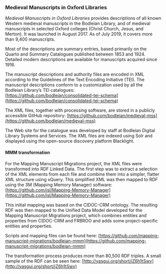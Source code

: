 
### Medieval Manuscripts in Oxford Libraries
 _Medieval Manuscripts in Oxford Libraries_ provides descriptions of all known Western medieval manuscripts in the Bodleian Library, and of medieval manuscripts in selected Oxford colleges (Christ Church, Jesus, and Merton). It was launched in August 2017. As of July 2019, it covers more than 9,400 manuscripts.

 Most of the descriptions are summary entries, based primarily on the Quarto and Summary Catalogues published between 1853 and 1924. Detailed modern descriptions are available for manuscripts acquired since 1916.

 The manuscript descriptions and authority files are encoded in XML according to the Guidelines of the Text Encoding Initiative (TEI). The manuscript descriptions conform to a customization used by all the Bodleian Library’s TEI catalogues: [https://github.com/bodleian/consolidated-tei-schema](https://github.com/bodleian/consolidated-tei-schema)

The XML files, together with processing software, are stored in a publicly accessible GitHub repository: [https://github.com/bodleian/medieval-mss](https://github.com/bodleian/medieval-mss)

The Web site for the catalogue was developed by staff at Bodleian Digital Library Systems and Services. The XML files are indexed using Solr and displayed using the open-source discovery platform Blacklight.


#### MMM transformation

For the Mapping Manuscript Migrations project, the XML files were transformed into RDF Linked Data. The first step was to extract a selection of the XML elements from each file and combine them into a simpler, flatter XML structure using xQuery. This simplified XML was then mapped to RDF using the 3M (Mapping Memory Manager) software: [https://github.com/isl/Mapping-Memory-Manager](https://github.com/isl/Mapping-Memory-Manager)

This initial mapping was based on the CIDOC-CRM ontology. The resulting RDF was then mapped to the Unified Data Model developed for the Mapping Manuscript Migrations project, which combines entities and properties from CIDOC-CRM and FRBROO and adds some project-specific entities and properties.  

Scripts and mapping files can be found here: [https://github.com/mapping-manuscript-migrations/bodleian-mmm](https://github.com/mapping-manuscript-migrations/bodleian-mmm)

The transformation process produces more than 80,500 RDF triples. A small sample of the RDF can be seen here: [http://yasgui.org/short/jZ6h1tSwv](http://yasgui.org/short/jZ6h1tSwv)
